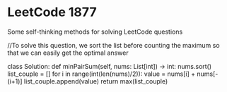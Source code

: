 # LeetCode 1877
Some self-thinking methods for solving LeetCode questions

//To solve this question, we sort the list before counting the maximum
so that we can easily get the optimal answer

class Solution:
    def minPairSum(self, nums: List[int]) -> int:
        nums.sort()
        list_couple = []
        for i in range(int(len(nums)/2)):
            value = nums[i] + nums[-(i+1)]
            list_couple.append(value)
        return max(list_couple)

